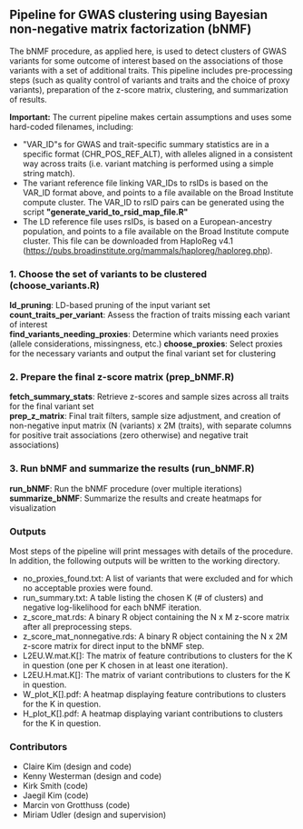 ## Pipeline for GWAS clustering using Bayesian non-negative matrix factorization (bNMF)

The bNMF procedure, as applied here, is used to detect clusters of GWAS variants for some outcome of interest based on the associations of those variants with a set of additional traits. This pipeline includes pre-processing steps (such as quality control of variants and traits and the choice of proxy variants), preparation of the z-score matrix, clustering, and summarization of results.

**Important:** The current pipeline makes certain assumptions and uses some hard-coded filenames, including:
* "VAR_ID"s for GWAS and trait-specific summary statistics are in a specific format (CHR_POS_REF_ALT), with alleles aligned in a consistent way across traits (i.e. variant matching is performed using a simple string match).
* The variant reference file linking VAR_IDs to rsIDs is based on the VAR_ID format above, and points to a file available on the Broad Institute compute cluster. The VAR_ID to rsID pairs can be generated using the script **"generate_varid_to_rsid_map_file.R"**
* The LD reference file uses rsIDs, is based on a European-ancestry population, and points to a file available on the Broad Institute compute cluster. This file can be downloaded from HaploReg v4.1 (https://pubs.broadinstitute.org/mammals/haploreg/haploreg.php).

### 1. Choose the set of variants to be clustered (choose_variants.R)
**ld_pruning**: LD-based pruning of the input variant set  
**count_traits_per_variant**: Assess the fraction of traits missing each variant of interest  
**find_variants_needing_proxies**: Determine which variants need proxies (allele considerations, missingness, etc.) 
**choose_proxies**: Select proxies for the necessary variants and output the final variant set for clustering

### 2. Prepare the final z-score matrix (prep_bNMF.R)
**fetch_summary_stats**: Retrieve z-scores and sample sizes across all traits for the final variant set  
**prep_z_matrix**: Final trait filters, sample size adjustment, and creation of non-negative input matrix (N (variants) x 2M (traits), with separate columns for positive trait associations (zero otherwise) and negative trait associations)

### 3. Run bNMF and summarize the results (run_bNMF.R)
**run_bNMF**: Run the bNMF procedure (over multiple iterations)  
**summarize_bNMF**: Summarize the results and create heatmaps for visualization

### Outputs
Most steps of the pipeline will print messages with details of the procedure. In addition, the following outputs will be written to the working directory.  
* no_proxies_found.txt: A list of variants that were excluded and for which no acceptable proxies were found.  
* run_summary.txt: A table listing the chosen K (# of clusters) and negative log-likelihood for each bNMF iteration.
* z_score_mat.rds: A binary R object containing the N x M z-score matrix after all preprocessing steps.
* z_score_mat_nonnegative.rds: A binary R object containing the N x 2M z-score matrix for direct input to the bNMF step. 
* L2EU.W.mat.K[]: The matrix of feature contributions to clusters for the K in question (one per K chosen in at least one iteration).
* L2EU.H.mat.K[]: The matrix of variant contributions to clusters for the K in question.
* W_plot_K[].pdf: A heatmap displaying feature contributions to clusters for the K in question.
* H_plot_K[].pdf: A heatmap displaying variant contributions to clusters for the K in question.

### Contributors
* Claire Kim (design and code)
* Kenny Westerman (design and code)
* Kirk Smith (code)
* Jaegil Kim (code)
* Marcin von Grotthuss (code)
* Miriam Udler (design and supervision)

